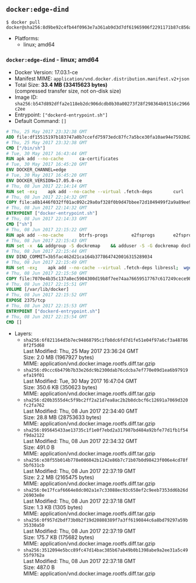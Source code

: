 ## `docker:edge-dind`

```console
$ docker pull docker@sha256:8d9be92c4fb44f0963e7a361ab9d3d7df61965906f2291171b87c856aac76ee8
```

-	Platforms:
	-	linux; amd64

### `docker:edge-dind` - linux; amd64

-	Docker Version: 17.03.1-ce
-	Manifest MIME: `application/vnd.docker.distribution.manifest.v2+json`
-	Total Size: **33.4 MB (33415623 bytes)**  
	(compressed transfer size, not on-disk size)
-	Image ID: `sha256:b547d892dffa2e118eb2dc906dcdb0b30a00273f28f298364b91516c2966c2ee`
-	Entrypoint: `["dockerd-entrypoint.sh"]`
-	Default Command: `[]`

```dockerfile
# Thu, 25 May 2017 23:32:38 GMT
ADD file:df15515197b183747a0b7ccefd75973edc87fc7a5bce30fa10ae94e75928d25c in / 
# Thu, 25 May 2017 23:32:38 GMT
CMD ["/bin/sh"]
# Tue, 30 May 2017 16:43:44 GMT
RUN apk add --no-cache 		ca-certificates
# Tue, 30 May 2017 16:45:20 GMT
ENV DOCKER_CHANNEL=edge
# Tue, 30 May 2017 16:45:20 GMT
ENV DOCKER_VERSION=17.05.0-ce
# Thu, 08 Jun 2017 22:14:14 GMT
RUN set -ex; 	apk add --no-cache --virtual .fetch-deps 		curl 		tar 	; 		apkArch="$(apk --print-arch)"; 	case "$apkArch" in 		x86_64) dockerArch='x86_64' ;; 		*) echo >&2 "error: unsupported architecture ($apkArch)"; exit 1 ;;	esac; 		if ! curl -fL -o docker.tgz "https://download.docker.com/linux/static/${DOCKER_CHANNEL}/${dockerArch}/docker-${DOCKER_VERSION}-${dockerArch}.tgz"; then 		if ! curl -fL -o docker.tgz "https://download.docker.com/linux/static/${DOCKER_CHANNEL}/${dockerArch}/docker-${DOCKER_VERSION}.tgz"; then 			echo >&2 "error: failed to download 'docker-${DOCKER_VERSION}' from '${DOCKER_CHANNEL}' for '${dockerArch}'"; 			exit 1; 		fi; 	fi; 		tar --extract 		--file docker.tgz 		--strip-components 1 		--directory /usr/local/bin/ 	; 	rm docker.tgz; 		apk del .fetch-deps; 		dockerd -v; 	docker -v
# Thu, 08 Jun 2017 22:14:32 GMT
COPY file:a8b1446f032ff01ac092c29a0af328f0b9d47bbee72d1049499f2a9a89ee988a in /usr/local/bin/ 
# Thu, 08 Jun 2017 22:14:32 GMT
ENTRYPOINT ["docker-entrypoint.sh"]
# Thu, 08 Jun 2017 22:14:33 GMT
CMD ["sh"]
# Thu, 08 Jun 2017 22:15:22 GMT
RUN apk add --no-cache 		btrfs-progs 		e2fsprogs 		e2fsprogs-extra 		iptables 		xfsprogs 		xz
# Thu, 08 Jun 2017 22:15:43 GMT
RUN set -x 	&& addgroup -S dockremap 	&& adduser -S -G dockremap dockremap 	&& echo 'dockremap:165536:65536' >> /etc/subuid 	&& echo 'dockremap:165536:65536' >> /etc/subgid
# Thu, 08 Jun 2017 22:15:44 GMT
ENV DIND_COMMIT=3b5fac462d21ca164b3778647420016315289034
# Thu, 08 Jun 2017 22:15:49 GMT
RUN set -ex; 	apk add --no-cache --virtual .fetch-deps libressl; 	wget -O /usr/local/bin/dind "https://raw.githubusercontent.com/docker/docker/${DIND_COMMIT}/hack/dind"; 	chmod +x /usr/local/bin/dind; 	apk del .fetch-deps
# Thu, 08 Jun 2017 22:15:50 GMT
COPY file:7070e4b35c137a8ec5904300d19b8f7ee74aa76659517767c617249cece98a4a in /usr/local/bin/ 
# Thu, 08 Jun 2017 22:15:51 GMT
VOLUME [/var/lib/docker]
# Thu, 08 Jun 2017 22:15:52 GMT
EXPOSE 2375/tcp
# Thu, 08 Jun 2017 22:15:53 GMT
ENTRYPOINT ["dockerd-entrypoint.sh"]
# Thu, 08 Jun 2017 22:15:54 GMT
CMD []
```

-	Layers:
	-	`sha256:6f821164d5b7ec94868795c1fb8dc6fd7d1fe51e04f97a6cf3a487868f2f5d68`  
		Last Modified: Thu, 25 May 2017 23:36:24 GMT  
		Size: 2.0 MB (1967927 bytes)  
		MIME: application/vnd.docker.image.rootfs.diff.tar.gzip
	-	`sha256:d9ccc6b479b7b33e26dc9b2300dab76cdcba7ef770e09d1ea6b97919efa19f01`  
		Last Modified: Tue, 30 May 2017 16:47:04 GMT  
		Size: 350.6 KB (350623 bytes)  
		MIME: application/vnd.docker.image.rootfs.diff.tar.gzip
	-	`sha256:d20b3555d4c5f9bc2ff2a21d7ea8ac2b2b8dcbcf6c12691a7069d320fc2fa762`  
		Last Modified: Thu, 08 Jun 2017 22:34:40 GMT  
		Size: 28.8 MB (28753633 bytes)  
		MIME: application/vnd.docker.image.rootfs.diff.tar.gzip
	-	`sha256:895645433ae13735c1f1e0f7ebd2a317987bd484a92bfe77d1fb1f54f9da2122`  
		Last Modified: Thu, 08 Jun 2017 22:34:32 GMT  
		Size: 491.0 B  
		MIME: application/vnd.docker.image.rootfs.diff.tar.gzip
	-	`sha256:e38f55b014b778e086042b1242e86b7c71b07b0d98423f006e4cd78f5bf631cb`  
		Last Modified: Thu, 08 Jun 2017 22:37:19 GMT  
		Size: 2.2 MB (2165475 bytes)  
		MIME: application/vnd.docker.image.rootfs.diff.tar.gzip
	-	`sha256:0e17fcaf6664e8dc002a1e7c33088ec93c658ef2c9eeb7353dd6b26d26903e8e`  
		Last Modified: Thu, 08 Jun 2017 22:37:18 GMT  
		Size: 1.3 KB (1305 bytes)  
		MIME: application/vnd.docker.image.rootfs.diff.tar.gzip
	-	`sha256:0f957d2bdf73b0b2f19d20808389f7a3ff6190844c6a8bd79297a59b35330a50`  
		Last Modified: Thu, 08 Jun 2017 22:37:19 GMT  
		Size: 175.7 KB (175682 bytes)  
		MIME: application/vnd.docker.image.rootfs.diff.tar.gzip
	-	`sha256:3512094e5bcc89fc47d14bac385b67ab49b0b1398abe9a2ee31a5c4955f9762a`  
		Last Modified: Thu, 08 Jun 2017 22:37:18 GMT  
		Size: 487.0 B  
		MIME: application/vnd.docker.image.rootfs.diff.tar.gzip
